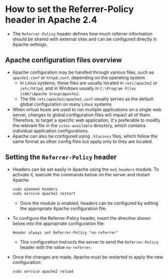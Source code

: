 # How to set the Referrer-Policy header in Apache 2.4

* The `Referrer-Policy` header defines how much referrer information should be shared with external sites and can be configured directly in Apache settings.

## Apache configuration files overview

* Apache configuration may be handled through various files, such as `apache2.conf` or `httpd.conf`, depending on the operating system.
  * In Linux systems, these files are usually located in `/etc/apache2` or `/etc/httpd`, and in Windows usually in `C:\Program Files (x86)\Apache Group\Apache2`.
  * The file `/etc/apache2/apache2.conf` usually serves as the default global configuration on many Linux systems.
* When virtual hosts are used to run multiple applications on a single web server, changes to global configuration files will impact all of them. Therefore, to target a specific web application, it's preferable to modify the relevant file in the `sites-available` directory, which contains individual application configurations.
* Apache can also be configured using `.htaccess` files, which follow the same format as other config files but apply only to they are located.

## Setting the `Referrer-Policy` header

* Headers can be set easily in Apache using the `mod_headers` module. To activate it, execute the commands below on the server and restart Apache.

  ```bash
  sudo a2enmod headers
  sudo service apache2 restart
  ```

  * Once the module is enabled, headers can be configured by editing the appropriate Apache configuration file.
* To configure the Referrer-Policy header, insert the directive shown below into the appropriate configuration file:

  ```apacheconf
  Header always set Referrer-Policy "no-referrer"
  ```

  * This configuration instructs the server to send the `Referrer-Policy` header with the value `no-referrer`.
* Once the changes are made, Apache must be restarted to apply the new configuration:

  ```bash
  sudo service apache2 reload
  ```
